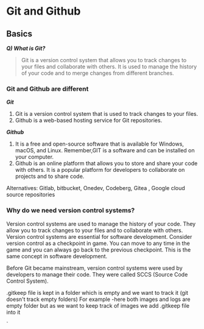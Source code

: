 # Git and Github

## Basics

 ***Q) What is Git?<br>***
>Git is a version control system that allows you to track changes to your files and collaborate with others. It is used to manage the history of your code and to merge changes from different branches.


### Git and Github are different
***Git***
1. Git is a version control system that is used to track changes to your files.
2. Github is a web-based hosting service for Git repositories.

***Github***
1. It is a free and open-source software that is available for Windows, macOS, and Linux. Remember,GIT is a software and can be installed on your computer.	
2. Github is an online platform that allows you to store and share your code with others. It is a popular platform for developers to collaborate on projects and to share code.

Alternatives:  Gitlab, bitbucket, Onedev, Codeberg, Gitea , Google cloud source repositories 
        
### Why do we need version control systems?
Version control systems are used to manage the history of your code. They allow you to track changes to your files and to collaborate with others. Version control systems are essential for software development. Consider version control as a checkpoint in game. You can move to any time in the game and you can always go back to the previous checkpoint. This is the same concept in software development.

Before Git became mainstream, version control systems were used by developers to manage their code. They were called SCCS (Source Code Control System).

.gitkeep file
is kept in a folder which is empty and we want to track it (git doesn't track empty folders)
For example -here both images and logs are empty folder but as we want to keep track of images we add .gitkeep file into it


`
